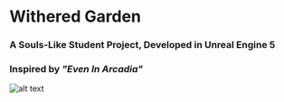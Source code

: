 # Withered Garden

### A Souls-Like Student Project, Developed in Unreal Engine 5

### Inspired by *"Even In Arcadia"*

![alt text](https://static0.gamerantimages.com/wordpress/wp-content/uploads/2024/07/soulslike-defining-features.jpg "Logo Title Text 1")
